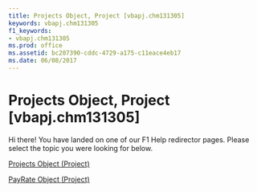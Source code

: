 ```yaml
---
title: Projects Object, Project [vbapj.chm131305]
keywords: vbapj.chm131305
f1_keywords:
- vbapj.chm131305
ms.prod: office
ms.assetid: bc207390-cddc-4729-a175-c11eace4eb17
ms.date: 06/08/2017
---
```



# Projects Object, Project [vbapj.chm131305]

Hi there! You have landed on one of our F1 Help redirector pages. Please select the topic you were looking for below.

[Projects Object (Project)](http://msdn.microsoft.com/library/5a254428-f50d-e74f-dd31-5cdb260a4364%28Office.15%29.aspx)

[PayRate Object (Project)](http://msdn.microsoft.com/library/4c8ba1f3-bf18-2179-5f50-c090c63e46b9%28Office.15%29.aspx)


